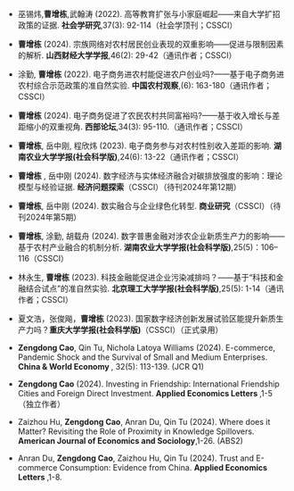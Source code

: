 - 巫锡炜,<strong>曹增栋</strong>,武翰涛 (2022). 高等教育扩张与小家庭崛起——来自大学扩招政策的证据. <strong>社会学研究</strong>,37(3): 92-114（社会学顶刊；CSSCI）

- <strong>曹增栋</strong> (2024). 宗族网络对农村居民创业表现的双重影响——促进与限制因素的解析. <strong>山西财经大学学报</strong>,46(2): 29-42（通讯作者；CSSCI）

- 涂勤, <strong>曹增栋</strong> (2022). 电子商务进农村能促进农户创业吗?——基于电子商务进农村综合示范政策的准自然实验. <strong>中国农村观察</strong>,(6): 163-180（通讯作者；CSSCI）

- <strong>曹增栋</strong> (2024). 电子商务促进了农民农村共同富裕吗?——基于收入增长与差距缩小的双重视角. <strong>西部论坛</strong>,34(3): 95-110.（通讯作者；CSSCI）

- <strong>曹增栋</strong>, 岳中刚, 程欣炜 (2023). 电子商务参与对农村性别收入差距的影响. <strong>湖南农业大学学报(社会科学版)</strong>,24(6): 13-22（通讯作者；CSSCI）

- <strong>曹增栋</strong> , 岳中刚 (2024). 数字经济与实体经济融合对碳排放强度的影响：理论模型与经验证据. <strong>经济问题探索</strong>（CSSCI）（待刊2024年第12期）

- <strong>曹增栋</strong>, 岳中刚 (2024). 数实融合与企业绿色化转型. <strong>商业研究</strong>（CSSCI）（待刊2024年第5期）

- <strong>曹增栋</strong>, 涂勤, 胡载舟 (2024). 数字普惠金融对涉农企业新质生产力的影响——基于农村产业融合的机制分析. <strong>湖南农业大学学报(社会科学版)</strong>,25(5)：106–116（CSSCI）

- 林永生, <strong>曹增栋</strong> (2023). 科技金融能促进企业污染减排吗？——基于“科技和金融结合试点”的准自然实验. <strong>北京理工大学学报(社会科学版)</strong>,25(5): 1-14（通讯作者；CSSCI）

- 夏文浩，张俊飚，<strong>曹增栋</strong> (2023). 国家数字经济创新发展试验区能提升新质生产力吗？<strong>重庆大学学报(社会科学版)</strong>（CSSCI）（正式录用）

- <strong>Zengdong Cao</strong>, Qin Tu, Nichola Latoya Williams (2024). E-commerce, Pandemic Shock and the Survival of Small and Medium Enterprises. <strong>China & World Economy </strong>, 32(5): 113-139. (JCR Q1)

- <strong>Zengdong Cao</strong> (2024).  Investing in Friendship: International Friendship Cities and Foreign Direct Investment. <strong>Applied Economics Letters </strong>,1-5（独立作者）

- Zaizhou Hu, <strong>Zengdong Cao</strong>, Anran Du, Qin Tu (2024). Where does it Matter? Revisiting the Role of Proximity in Knowledge Spillovers. <strong>American Journal of Economics and Sociology</strong>,1-26. (ABS2)

- Anran Du, <strong>Zengdong Cao</strong>, Zaizhou Hu, Qin Tu (2024). Trust and E-commerce Consumption: Evidence from China. <strong>Applied Economics Letters </strong>,1-8.